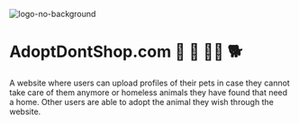 ![logo-no-background](https://user-images.githubusercontent.com/102797454/207988767-0c6a3e73-0633-46bc-be4e-e01683c2ba33.png)

# AdoptDontShop.com 	:guide_dog: :poodle: :service_dog: :dog2:
A website where users can upload profiles of their pets in case they cannot take care of them anymore or homeless animals they have found that need a home. Other users are able to adopt the animal they wish through the website. 
